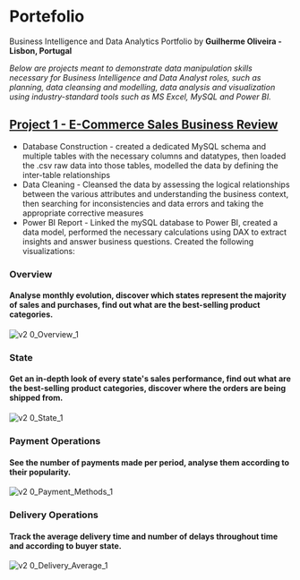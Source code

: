 # Portefolio
Business Intelligence and Data Analytics Portfolio by **Guilherme Oliveira - Lisbon, Portugal**

*Below are projects meant to demonstrate data manipulation skills necessary for Business Intelligence and Data Analyst roles, such as planning, data cleansing and modelling, data analysis and  visualization using industry-standard tools such as MS Excel, MySQL and Power BI.*

## [Project 1 - E-Commerce Sales Business Review](https://github.com/jgcoliveira/ECommerce--Sales-Business-Review)

- Database Construction - created a dedicated MySQL schema and multiple tables with the necessary columns and datatypes, then loaded the .csv raw data into those tables, modelled the data by defining the inter-table relationships
- Data Cleaning - Cleansed the data by assessing the logical relationships between the various attributes and understanding the business context, then searching for inconsistencies and data errors and taking the appropriate corrective measures
- Power BI Report - Linked the mySQL database to Power BI, created a data model, performed the necessary calculations using DAX to extract insights and answer business questions. Created the following visualizations:

### Overview
#### Analyse monthly evolution, discover which states represent the majority of sales and purchases, find out what are the best-selling product categories.
![v2 0_Overview_1](https://user-images.githubusercontent.com/78386715/125784023-e5dc7b71-374c-4eaf-8301-1d466c4f260d.PNG)

### State
#### Get an in-depth look of every state's sales performance, find out what are the best-selling product categories, discover where the orders are being shipped from.
![v2 0_State_1](https://user-images.githubusercontent.com/78386715/125784199-03a1502f-ccf3-40c5-9abd-f40b9bbcacdd.PNG)

### Payment Operations
#### See the number of payments made per period, analyse them according to their popularity.
![v2 0_Payment_Methods_1](https://user-images.githubusercontent.com/78386715/125784446-2ad314ff-d695-43c5-a650-2443440c329a.PNG)

### Delivery Operations
#### Track the average delivery time and number of delays throughout time and according to buyer state.
![v2 0_Delivery_Average_1](https://user-images.githubusercontent.com/78386715/125784658-ee46bd8f-1681-4bba-84cf-7341d19dbdc4.PNG)
